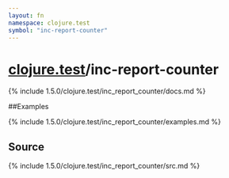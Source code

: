 ```yaml
---
layout: fn
namespace: clojure.test
symbol: "inc-report-counter"
---
```


# [clojure.test](../)/inc-report-counter

{% include 1.5.0/clojure.test/inc_report_counter/docs.md %}

##Examples

{% include 1.5.0/clojure.test/inc_report_counter/examples.md %}
## Source
{% include 1.5.0/clojure.test/inc_report_counter/src.md %}

